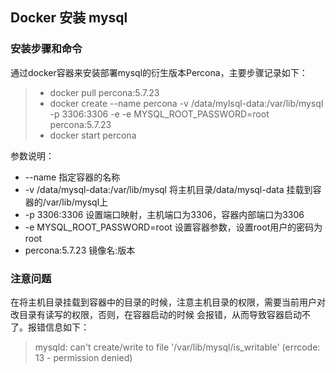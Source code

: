 ## Docker 安装 mysql  
### 安装步骤和命令  
  
通过docker容器来安装部署mysql的衍生版本Percona，主要步骤记录如下：    
> * docker pull percona:5.7.23
> * docker create --name percona -v /data/mylsql-data:/var/lib/mysql -p 3306:3306 -e
-e MYSQL_ROOT_PASSWORD=root percona:5.7.23    
> * docker start percona  

参数说明：  
* --name 指定容器的名称  
* -v /data/mysql-data:/var/lib/mysql 将主机目录/data/mysql-data 挂载到容器的/var/lib/mysql上  
* -p 3306:3306 设置端口映射，主机端口为3306，容器内部端口为3306  
* -e MYSQL_ROOT_PASSWORD=root 设置容器参数，设置root用户的密码为root  
* percona:5.7.23 镜像名:版本  

### 注意问题  
在将主机目录挂载到容器中的目录的时候，注意主机目录的权限，需要当前用户对改目录有读写的权限，否则，在容器启动的时候
会报错，从而导致容器启动不了。报错信息如下：  
> mysqld: can't create/write to file '/var/lib/mysql/is_writable' (errcode: 13 - permission denied)